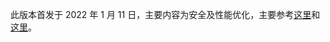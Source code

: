 此版本首发于 2022 年 1 月 11 日，主要内容为安全及性能优化，主要参考[这里](https://www.mozilla.org/en-US/firefox/96.0/releasenotes/)和[这里](https://www.ghacks.net/2022/01/11/mozilla-firefox-96-0-release-here-is-what-is-new/)。